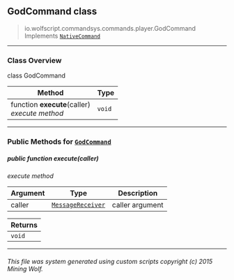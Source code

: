 ## GodCommand __class__

>io.wolfscript.commandsys.commands.player.GodCommand
>Implements [`NativeCommand`](../../NativeCommand.md)

---

### Class Overview

class GodCommand

Method | Type   
--- | :--- 
 function __execute__(caller) <br> _execute method_ | `void`



---


### Public Methods for [`GodCommand`](GodCommand.md)

##### <a id='execute'></a>public  function __execute__(caller)

_execute method_

Argument | Type | Description  
--- | --- | --- 
caller | [`MessageReceiver`](../../../chat/MessageReceiver.md) | caller argument

Returns | 
--- | 
`void` |


---


###### This file was system generated using custom scripts copyright (c) 2015 Mining Wolf.
	


